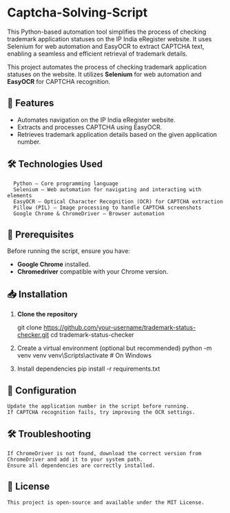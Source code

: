# Captcha-Solving-Script
This Python-based automation tool simplifies the process of checking trademark application statuses on the IP India eRegister website. It uses Selenium for web automation and EasyOCR to extract CAPTCHA text, enabling a seamless and efficient retrieval of trademark details.

This project automates the process of checking trademark application statuses on the website. It utilizes **Selenium** for web automation and **EasyOCR** for CAPTCHA recognition.  

## 🚀 Features  
- Automates navigation on the IP India eRegister website.  
- Extracts and processes CAPTCHA using EasyOCR.  
- Retrieves trademark application details based on the given application number.  

## 🛠 Technologies Used
      Python – Core programming language
      Selenium – Web automation for navigating and interacting with elements
      EasyOCR – Optical Character Recognition (OCR) for CAPTCHA extraction
      Pillow (PIL) – Image processing to handle CAPTCHA screenshots
      Google Chrome & ChromeDriver – Browser automation

## 📌 Prerequisites  
Before running the script, ensure you have:  
- **Google Chrome** installed.  
- **Chromedriver** compatible with your Chrome version.  

## 📥 Installation  

1. **Clone the repository**  
 
   git clone https://github.com/your-username/trademark-status-checker.git
   cd trademark-status-checker

2. Create a virtual environment (optional but recommended)
    python -m venv venv
    venv\Scripts\activate  # On Windows
   
3. Install dependencies
    pip install -r requirements.txt

## 🔧 Configuration
    Update the application number in the script before running.
    If CAPTCHA recognition fails, try improving the OCR settings.

## 🛠 Troubleshooting
    If ChromeDriver is not found, download the correct version from ChromeDriver and add it to your system path.
    Ensure all dependencies are correctly installed.
## 📜 License
    This project is open-source and available under the MIT License.


